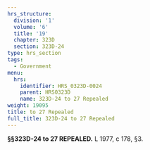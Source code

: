 ```yaml
---
hrs_structure:
  division: '1'
  volume: '6'
  title: '19'
  chapter: 323D
  section: 323D-24
type: hrs_section
tags:
  - Government
menu:
  hrs:
    identifier: HRS_0323D-0024
    parent: HRS0323D
    name: 323D-24 to 27 Repealed
weight: 19095
title: to 27 Repealed
full_title: 323D-24 to 27 Repealed
---
```

**§§323D-24 to 27 REPEALED.** L 1977, c 178, §3.